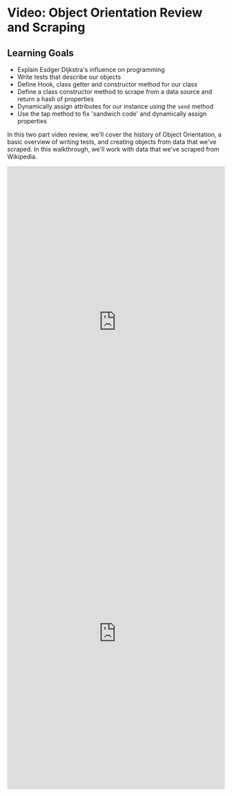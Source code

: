# Video: Object Orientation Review and Scraping

## Learning Goals

- Explain Esdger Dijkstra's influence on programming
- Write tests that describe our objects
- Define Hook, class getter and constructor method for our class
- Define a class constructor method to scrape from a data source and return a hash of properties
- Dynamically assign attributes for our instance using the `send` method
- Use the tap method to fix 'sandwich code' and dynamically assign properties

In this two part video review, we'll cover the history of Object Orientation, a basic overview of writing tests, and creating objects from data that we've scraped. In this walkthrough, we'll work with data that we've scraped from Wikipedia. 



<iframe width="100%" height="720" src="https://www.youtube.com/embed/LcVasuO5uKA?rel=0&amp;showinfo=0" frameborder="0" allowfullscreen></iframe>


<iframe width="100%" height="720" src="https://www.youtube.com/embed/oXwdOdBUyCI?rel=0&amp;showinfo=0" frameborder="0" allowfullscreen></iframe>


